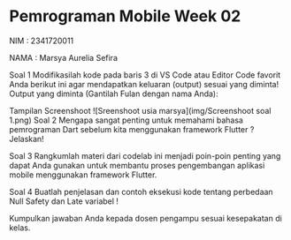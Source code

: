 # Pemrograman Mobile Week 02

NIM : 2341720011

NAMA : Marsya Aurelia Sefira

Soal 1
Modifikasilah kode pada baris 3 di VS Code atau Editor Code favorit Anda berikut ini agar mendapatkan keluaran (output) sesuai yang diminta!
Output yang diminta (Gantilah Fulan dengan nama Anda):

Tampilan Screenshoot 
![Sreenshoot usia marsya](img/Screenshoot soal 1.png)
Soal 2
Mengapa sangat penting untuk memahami bahasa pemrograman Dart sebelum kita menggunakan framework Flutter ? Jelaskan!

Soal 3
Rangkumlah materi dari codelab ini menjadi poin-poin penting yang dapat Anda gunakan untuk membantu proses pengembangan aplikasi mobile menggunakan framework Flutter.

Soal 4
Buatlah penjelasan dan contoh eksekusi kode tentang perbedaan Null Safety dan Late variabel !

Kumpulkan jawaban Anda kepada dosen pengampu sesuai kesepakatan di kelas.
